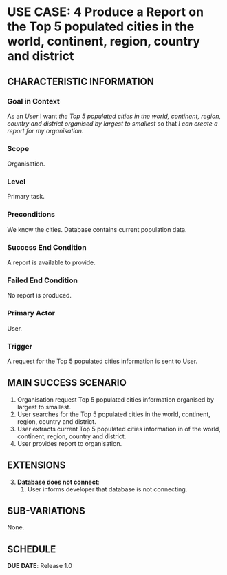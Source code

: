 # USE CASE: 4 Produce a Report on the Top 5 populated cities in the world, continent, region, country and district

## CHARACTERISTIC INFORMATION

### Goal in Context

As an *User* I want *the Top 5 populated cities in the world, continent, region, country and district organised by largest to smallest* so that *I can create a report for my organisation.*

### Scope

Organisation.

### Level

Primary task.

### Preconditions

We know the cities.  Database contains current population data.

### Success End Condition

A report is available to provide.

### Failed End Condition

No report is produced.

### Primary Actor

User.

### Trigger

A request for the Top 5 populated cities information is sent to User.

## MAIN SUCCESS SCENARIO

1. Organisation request Top 5 populated cities information organised by largest to smallest.
2. User searches for the Top 5 populated cities in the world, continent, region, country and district.
3. User extracts current Top 5 populated cities information in of the world, continent, region, country and district.
4. User provides report to organisation.

## EXTENSIONS

3. **Database does not connect**:
    1. User informs developer that database is not connecting.

## SUB-VARIATIONS

None.

## SCHEDULE

**DUE DATE**: Release 1.0